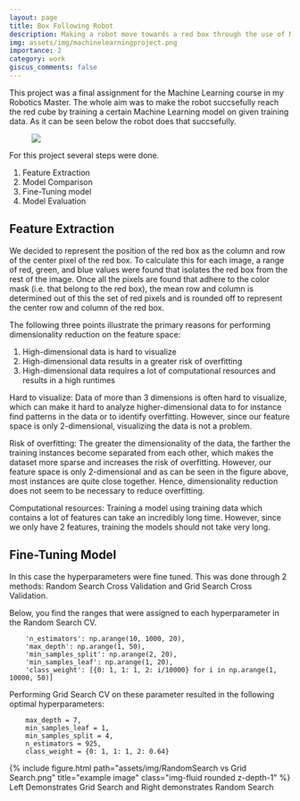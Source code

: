 ```yaml
---
layout: page
title: Box Following Robot
description: Making a robot move towards a red box through the use of Machine Learning 
img: assets/img/machinelearningproject.png
importance: 2
category: work
giscus_comments: false
---
```


This project was a final assignment for the Machine Learning course in my Robotics Master. The whole aim was to make the robot succsefully reach the red cube by training a certain Machine Learning model on given training data. As it can be seen below the robot does that succsefully. 

<figure>
    <IMG SRC="/assets/img/Machine Learning Project.gif">
</figure>

For this project several steps were done.
1. Feature Extraction
2. Model Comparison
3. Fine-Tuning model
4. Model Evaluation

## Feature Extraction

We decided to represent the position of the red box as the column and row of the center pixel of the red box. To calculate this for each image, a range of red, green, and blue values were found that isolates the red box from the rest of the image. Once all the pixels are found that adhere to the color mask (i.e. that belong to the red box), the mean row and column is determined out of this the set of red pixels and is rounded off to represent the center row and column of the red box. 

The following three points illustrate the primary reasons for performing dimensionality reduction on the feature space:

1. High-dimensional data is hard to visualize
2. High-dimensional data results in a greater risk of overfitting
3. High-dimensional data requires a lot of computational resources and results in a high runtimes

Hard to visualize: Data of more than 3 dimensions is often hard to visualize, which can make it hard to analyze higher-dimensional data to for instance find patterns in the data or to identify overfitting. However, since our feature space is only 2-dimensional, visualizing the data is not a problem.

Risk of overfitting: The greater the dimensionality of the data, the farther the training instances become separated from each other, which makes the dataset more sparse and increases the risk of overfitting. However, our feature space is only 2-dimensional and as can be seen in the figure above, most instances are quite close together. Hence, dimensionality reduction does not seem to be necessary to reduce overfitting.

Computational resources: Training a model using training data which contains a lot of features can take an incredibly long time. However, since we only have 2 features, training the models should not take very long.

## Fine-Tuning Model

In this case the hyperparameters were fine tuned. This was done through 2 methods: Random Search Cross Validation and Grid Search Cross Validation.

Below, you find the ranges that were assigned to each hyperparameter in the Random Search CV.
```
    'n_estimators': np.arange(10, 1000, 20),
    'max_depth': np.arange(1, 50),
    'min_samples_split': np.arange(2, 20),
    'min_samples_leaf': np.arange(1, 20),
    'class_weight': [{0: 1, 1: 1, 2: i/10000} for i in np.arange(1, 10000, 50)]
```

Performing Grid Search CV on these parameter resulted in the following optimal hyperparameters:
```
    max_depth = 7,
    min_samples_leaf = 1,
    min_samples_split = 4,
    n_estimators = 925,
    class_weight = {0: 1, 1: 1, 2: 0.64}
```

<div class="row">
    <div class="col-sm mt-3 mt-md-0">
        {% include figure.html path="assets/img/RandomSearch vs Grid Search.png" title="example image" class="img-fluid rounded z-depth-1" %}
    </div>
</div>
<div class="caption">
    Left Demonstrates Grid Search and Right demonstrates Random Search
</div>

